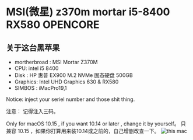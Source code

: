 # MSI(微星) z370m mortar i5-8400 RX580 OPENCORE

##  关于这台黑苹果

- mortherbroad : MSI Mortar Z370M
- CPU: intel i5 8400
- Disk : HP 惠普 EX900 M.2 NVMe 固态硬盘 500GB
- Graphics: Intel UHD Graphics 630 & RX580
- SIMBOS :  iMacPro19,1

Notice:  inject your seriel number and those shit thing.

注意： 记得注入三码。

Only for macOS 10.15 , if you want 10.14 or later , change it by yourself。
只兼容 10.15 ，如果你打算用来装10.14或之前的，自己增删改查一下。
![this mac](about%20this%20mac.png)